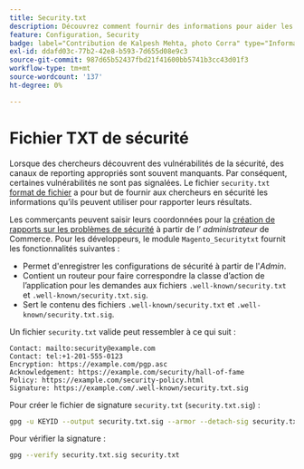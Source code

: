 ```yaml
---
title: Security.txt
description: Découvrez comment fournir des informations pour aider les chercheurs en sécurité à signaler les vulnérabilités.
feature: Configuration, Security
badge: label="Contribution de Kalpesh Mehta, photo Corra" type="Informative" url="https://solutionpartners.adobe.com/s/directory/detail/corra" tooltip="Kalpesh Mehta"
exl-id: ddafd03c-77b2-42e8-b593-7d655d08e9c3
source-git-commit: 987d65b52437fbd21f41600bb5741b3cc43d01f3
workflow-type: tm+mt
source-wordcount: '137'
ht-degree: 0%

---
```


# Fichier TXT de sécurité

Lorsque des chercheurs découvrent des vulnérabilités de la sécurité, des canaux de reporting appropriés sont souvent manquants. Par conséquent, certaines vulnérabilités ne sont pas signalées. Le fichier `security.txt` [format de fichier](https://datatracker.ietf.org/doc/html/draft-foudil-securitytxt-09) a pour but de fournir aux chercheurs en sécurité les informations qu’ils peuvent utiliser pour rapporter leurs résultats.

Les commerçants peuvent saisir leurs coordonnées pour la [création de rapports sur les problèmes de sécurité](https://experienceleague.adobe.com/en/docs/commerce-admin/systems/security/security-issue-reporting) à partir de l’ _administrateur_ de Commerce. Pour les développeurs, le module `Magento_Securitytxt` fournit les fonctionnalités suivantes :

- Permet d&#39;enregistrer les configurations de sécurité à partir de l&#39;_Admin_.
- Contient un routeur pour faire correspondre la classe d’action de l’application pour les demandes aux fichiers `.well-known/security.txt` et `.well-known/security.txt.sig`.
- Sert le contenu des fichiers `.well-known/security.txt` et `.well-known/security.txt.sig`.

Un fichier `security.txt` valide peut ressembler à ce qui suit :

```text
Contact: mailto:security@example.com
Contact: tel:+1-201-555-0123
Encryption: https://example.com/pgp.asc
Acknowledgement: https://example.com/security/hall-of-fame
Policy: https://example.com/security-policy.html
Signature: https://example.com/.well-known/security.txt.sig
```

Pour créer le fichier de signature `security.txt` (`security.txt.sig`) :

```bash
gpg -u KEYID --output security.txt.sig --armor --detach-sig security.txt
```

Pour vérifier la signature :

```bash
gpg --verify security.txt.sig security.txt
```

